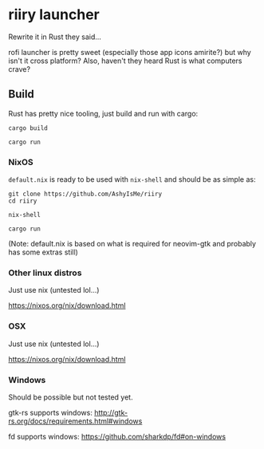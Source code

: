 # riiry launcher

Rewrite it in Rust they said...

rofi launcher is pretty sweet (especially those app icons amirite?) but why isn't it cross platform?
Also, haven't they heard Rust is what computers crave?

## Build

Rust has pretty nice tooling, just build and run with cargo:


```
cargo build

cargo run
```


### NixOS

`default.nix` is ready to be used with `nix-shell` and should be as simple as:

```
git clone https://github.com/AshyIsMe/riiry
cd riiry

nix-shell

cargo run

```

(Note: default.nix is based on what is required for neovim-gtk and probably has some extras still)

### Other linux distros

Just use nix (untested lol...)

https://nixos.org/nix/download.html

### OSX

Just use nix (untested lol...)

https://nixos.org/nix/download.html

### Windows

Should be possible but not tested yet.

gtk-rs supports windows: http://gtk-rs.org/docs/requirements.html#windows

fd supports windows: https://github.com/sharkdp/fd#on-windows

